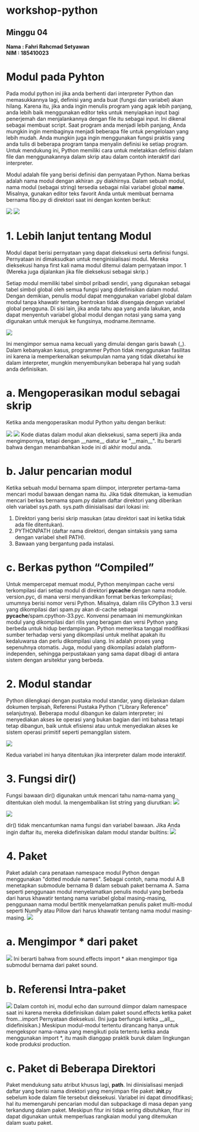 # workshop-python
<h2>Minggu 04</h2>
<b>Nama : Fahri Rahcmad Setyawan</b></br>
<b>NIM : 185410023</b>

# Modul pada Pyhton
Pada modul python ini jika anda berhenti dari interpreter Python dan memasukkannya lagi, definisi yang anda buat (fungsi dan variabel) 
akan hilang. Karena itu, jika anda ingin menulis program yang agak lebih panjang, anda lebih baik menggunakan editor teks untuk menyiapkan 
input bagi penerjemah dan menjalankannya dengan file itu sebagai input. Ini dikenal sebagai membuat script. Saat program anda menjadi lebih 
panjang, Anda mungkin ingin membaginya menjadi beberapa file untuk pengelolaan yang lebih mudah. Anda mungkin juga ingin menggunakan fungsi 
praktis yang anda tulis di beberapa program tanpa menyalin definisi ke setiap program. Untuk mendukung ini, Python memiliki cara untuk meletakkan 
definisi dalam file dan menggunakannya dalam skrip atau dalam contoh interaktif dari interpreter.

Modul adalah file yang berisi definisi dan pernyataan Python. Nama berkas adalah nama modul dengan akhiran .py diakhirnya. Dalam sebuah modul, nama 
modul (sebagai string) tersedia sebagai nilai variabel global __name__. Misalnya, gunakan editor teks favorit Anda untuk membuat bernama bernama 
fibo.py di direktori saat ini dengan konten berikut:

<img src="https://github.com/Fahri54/workshop-python/blob/main/minggu-04/gambar/1.png"/>

<img src="https://github.com/Fahri54/workshop-python/blob/main/minggu-04/gambar/2.png"/>

# 1.	Lebih lanjut tentang Modul
Modul dapat berisi pernyataan yang dapat dieksekusi serta definisi fungsi. Pernyataan ini dimaksudkan untuk menginisialisasi modul. Mereka dieksekusi 
hanya first kali nama modul ditemui dalam pernyataan impor. 1 (Mereka juga dijalankan jika file dieksekusi sebagai skrip.)

Setiap modul memiliki tabel simbol pribadi sendiri, yang digunakan sebagai tabel simbol global oleh semua fungsi yang didefinisikan dalam modul. Dengan 
demikian, penulis modul dapat menggunakan variabel global dalam modul tanpa khawatir tentang bentrokan tidak disengaja dengan variabel global pengguna. 
Di sisi lain, jika anda tahu apa yang anda lakukan, anda dapat menyentuh variabel global modul dengan notasi yang sama yang digunakan untuk merujuk ke 
fungsinya, modname.itemname.

<img src="https://github.com/Fahri54/workshop-python/blob/main/minggu-04/gambar/3.png"/>

Ini mengimpor semua nama kecuali yang dimulai dengan garis bawah (_). Dalam kebanyakan kasus, programmer Python tidak menggunakan fasilitas ini karena 
ia memperkenalkan sekumpulan nama yang tidak diketahui ke dalam interpreter, mungkin menyembunyikan beberapa hal yang sudah anda definisikan.

# a.	Mengoperasikan modul sebagai skrip
Ketika anda mengoperasikan modul Python yaitu dengan berikut:

<img src="https://github.com/Fahri54/workshop-python/blob/main/minggu-04/gambar/4.png"/>
<img src="https://github.com/Fahri54/workshop-python/blob/main/minggu-04/gambar/5.png"/>
Kode diatas dalam modul akan dieksekusi, sama seperti jika anda mengimpornya, tetapi dengan __name__ diatur ke "__main__". Itu berarti bahwa dengan 
menambahkan kode ini di akhir modul anda.

# b.	Jalur pencarian modul
Ketika sebuah modul bernama spam diimpor, interpreter pertama-tama mencari modul bawaan dengan nama itu. Jika tidak ditemukan, ia kemudian mencari 
berkas bernama spam.py dalam daftar direktori yang diberikan oleh variabel sys.path. sys.path diinisialisasi dari lokasi ini:
1)	Direktori yang berisi skrip masukan (atau direktori saat ini ketika tidak ada file ditentukan).
2)	 PYTHONPATH (daftar nama direktori, dengan sintaksis yang sama dengan variabel shell PATH).
3)	Bawaan yang bergantung pada instalasi.

# c.	Berkas python “Compiled”
Untuk mempercepat memuat modul, Python menyimpan cache versi terkompilasi dari setiap modul di direktori __pycache__ dengan nama module. version.pyc, 
di mana versi menyandikan format berkas terkompilasi; umumnya berisi nomor versi Python. Misalnya, dalam rilis CPython 3.3 versi yang dikompilasi dari 
spam.py akan di-cache sebagai __pycache__/spam.cpython-33.pyc. Konvensi penamaan ini memungkinkan modul yang dikompilasi dari rilis yang beragam dan 
versi Python yang berbeda untuk hidup berdampingan.
Python memeriksa tanggal modifikasi sumber terhadap versi yang dikompilasi untuk melihat apakah itu kedaluwarsa dan perlu dikompilasi ulang. Ini adalah 
proses yang sepenuhnya otomatis. Juga, modul yang dikompilasi adalah platform-independen, sehingga perpustakaan yang sama dapat dibagi di antara sistem 
dengan arsitektur yang berbeda.

# 2.	Modul standar
Python dilengkapi dengan pustaka modul standar, yang dijelaskan dalam dokumen terpisah, Referensi Pustaka Python ("Library Reference" selanjutnya). Beberapa 
modul dibangun ke dalam interpreter; ini menyediakan akses ke operasi yang bukan bagian dari inti bahasa tetapi tetap dibangun, baik untuk efisiensi atau untuk 
menyediakan akses ke sistem operasi primitif seperti pemanggilan sistem.

<img src="https://github.com/Fahri54/workshop-python/blob/main/minggu-04/gambar/6.png"/>

Kedua variabel ini hanya ditentukan jika interpreter dalam mode interaktif.

# 3.	Fungsi dir()
Fungsi bawaan dir() digunakan untuk mencari tahu nama-nama yang ditentukan oleh modul. Ia mengembalikan list string yang diurutkan:
<img src="https://github.com/Fahri54/workshop-python/blob/main/minggu-04/gambar/7.png"/>

<img src="https://github.com/Fahri54/workshop-python/blob/main/minggu-04/gambar/8.png"/>

dir() tidak mencantumkan nama fungsi dan variabel bawaan. Jika Anda ingin daftar itu, mereka didefinisikan dalam modul standar builtins:
<img src="https://github.com/Fahri54/workshop-python/blob/main/minggu-04/gambar/9.png"/>

# 4.	Paket 
Paket adalah cara penataan namespace modul Python dengan menggunakan "dotted module names". Sebagai contoh, nama modul A.B menetapkan submodule bernama B dalam 
sebuah paket bernama A. Sama seperti penggunaan modul menyelamatkan penulis modul yang berbeda dari harus khawatir tentang nama variabel global masing-masing, 
penggunaan nama modul bertitik menyelamatkan penulis paket multi-modul seperti NumPy atau Pillow dari harus khawatir tentang nama modul masing-masing.
<img src="https://github.com/Fahri54/workshop-python/blob/main/minggu-04/gambar/10.png"/>

# a.	Mengimpor * dari paket
<img src="https://github.com/Fahri54/workshop-python/blob/main/minggu-04/gambar/11.png"/>
Ini berarti bahwa from sound.effects import * akan mengimpor tiga submodul bernama dari paket sound.

# b.	Referensi Intra-paket
<img src="https://github.com/Fahri54/workshop-python/blob/main/minggu-04/gambar/12.png"/>
Dalam contoh ini, modul echo dan surround diimpor dalam namespace saat ini karena mereka didefinisikan dalam paket sound.effects ketika paket from...import 
Pernyataan dieksekusi. (Ini juga berfungsi ketika __all__ didefinisikan.)
Meskipun modul-modul tertentu dirancang hanya untuk mengekspor nama-nama yang mengikuti pola tertentu ketika anda menggunakan import *, itu masih dianggap 
praktik buruk dalam lingkungan kode produksi production.

# c.	Paket di Beberapa Direktori
Paket mendukung satu atribut khusus lagi, __path__. Ini diinisialisasi menjadi daftar yang berisi nama direktori yang menyimpan file paket: __init__.py sebelum 
kode dalam file tersebut dieksekusi. Variabel ini dapat dimodifikasi; hal itu memengaruhi pencarian modul dan subpackage di masa depan yang terkandung dalam paket. 
Meskipun fitur ini tidak sering dibutuhkan, fitur ini dapat digunakan untuk memperluas rangkaian modul yang ditemukan dalam suatu paket.
